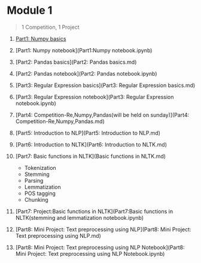 # Module 1

> 1 Competition, 1 Project 

1. [Part1: Numpy basics](Part1:Numpy_basics.md)
2. [Part1: Numpy notebook](Part1:Numpy notebook.ipynb)
3. [Part2: Pandas basics](Part2: Pandas basics.md)
4. [Part2: Pandas notebook](Part2: Pandas notebook.ipynb)
5. [Part3: Regular Expression basics](Part3: Regular Expression basics.md)
4. [Part3: Regular Expression notebook](Part3: Regular Expression notebook.ipynb)
6. [Part4: Competition-Re,Numpy,Pandas(will be held on sunday)](Part4: Competition-Re,Numpy,Pandas.md)
7. [Part5: Introduction to NLP](Part5: Introduction to NLP.md)
8. [Part6: Introduction to NLTK](Part6: Introduction to NLTK.md)
9. [Part7: Basic functions in NLTK](Basic functions in NLTK.md)
   * Tokenization
   * Stemming
   * Parsing
   * Lemmatization
   * POS tagging
   * Chunking
  

10. [Part7: Project:Basic functions in NLTK](Part7:Basic functions in NLTK(stemming and lemmatization notebook.ipynb)
11. [Part8: Mini Project: Text preprocessing using NLP](Part8: Mini Project: Text preprocessing using NLP.md)
12. [Part8: Mini Project: Text preprocessing using NLP Notebook](Part8: Mini Project: Text preprocessing using NLP Notebook.ipynb)
